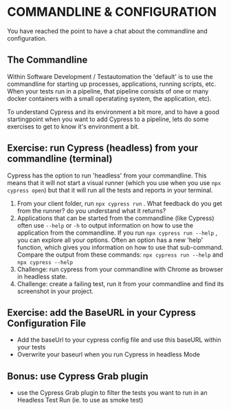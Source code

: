 # COMMANDLINE & CONFIGURATION

You have reached the point to have a chat about the commandline and configuration.

## The Commandline

Within Software Development / Testautomation the 'default' is to use the commandline for starting up
processes, applications, running scripts, etc. When your tests run in a pipeline, that pipeline consists of one or many docker containers with a small operatating system, the application, etc).

To understand Cypress and its environment a bit more, and to have a good startingpoint when you want to
add Cypress to a pipeline, lets do some exercises to get to know it's environment a bit.

## Exercise: run Cypress (headless) from your commandline (terminal)

Cypress has the option to run 'headless' from your commandline. This means that it will not start a visual runner (which you use when you use `npx cypress open`) but that it will run all the tests and reports in your terminal.

1. From your client folder, run `npx cypress run` . What feedback do you get from the runner? do you understand what it returns?
2. Applications that can be started from the commandline (like Cypress) often use `--help` or `-h` to output information on how to use the application from the commandline. If you run `npx cypress run --help` , you can explore all your options. Often an option has a new 'help' function, which gives you information on how to use that sub-command. Compare the output from these commands: `npx cypress run --help` and `npx cypress --help`
3. Challenge: run cypress from your commandline with Chrome as browser in headless state.
4. Challenge: create a failing test, run it from your commandline and find its screenshot in your project.


## Exercise: add the BaseURL in your Cypress Configuration File

- Add the baseUrl to your cypress config file and use this baseURL within your tests
- Overwrite your baseurl when you run Cypress in headless Mode

## Bonus: use Cypress Grab plugin

- use the Cypress Grab plugin to filter the tests you want to run in an Headless Test Run (ie. to use as smoke test)

